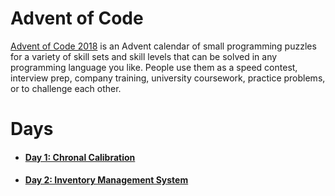 # Advent of Code
[Advent of Code 2018](https://adventofcode.com/2018) is an Advent calendar of small programming puzzles for a variety of skill sets and skill levels that can be solved in any programming language you like. People use them as a speed contest, interview prep, company training, university coursework, practice problems, or to challenge each other.

# Days 
- #### [Day 1: Chronal Calibration](https://github.com/ogeorgy/aoc2018/tree/master/day01)
- #### [Day 2: Inventory Management System](https://github.com/ogeorgy/aoc2018/tree/master/day02) 